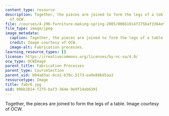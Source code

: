 ```yaml
---
content_type: resource
description: Together, the pieces are joined to form the legs of a table. Image courtesy
  of OCW.
file: /courses/4-296-furniture-making-spring-2005/006b1014f275baf3364e9e9f14ab6391_fabr6.jpg
file_type: image/jpeg
image_metadata:
  caption: Together, the pieces are joined to form the legs of a table.
  credit: Image courtesy of OCW.
  image-alt: Fabrication processes.
learning_resource_types: []
license: https://creativecommons.org/licenses/by-nc-sa/4.0/
ocw_type: OCWImage
parent_title: Fabrication Processes
parent_type: CourseSection
parent_uid: b04a83ac-6ce1-b70c-5173-ea9e886d5aa3
resourcetype: Image
title: fabr6.jpg
uid: 006b1014-f275-baf3-364e-9e9f14ab6391
---
```

Together, the pieces are joined to form the legs of a table. Image courtesy of OCW.